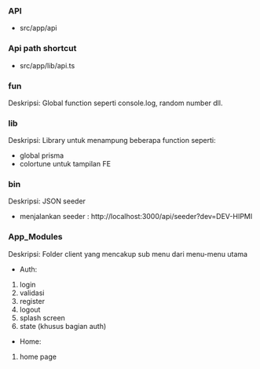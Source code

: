 ### API
- src/app/api

### Api path shortcut
- src/app/lib/api.ts

### fun
Deskripsi: Global function seperti console.log, random number dll.

### lib
Deskripsi: Library untuk menampung beberapa function seperti:
- global prisma
- colortune untuk tampilan FE

### bin
Deskripsi: JSON seeder
- menjalankan seeder : http://localhost:3000/api/seeder?dev=DEV-HIPMI

### App_Modules
Deskripsi: Folder client yang mencakup sub menu dari menu-menu utama
- Auth: 
1. login
2. validasi
3. register
4. logout
5. splash screen
6. state (khusus bagian auth)

- Home:
1. home page
